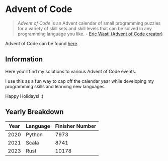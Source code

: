 # Advent of Code

> *Advent of Code* is an Advent calendar of small programming puzzles for a variety of skill sets and skill levels that can be solved in any programming language you like.
\- [Eric Wastl (Advent of Code creator)](http://was.tl/) 

Advent of Code can be found [here](https://adventofcode.com).



## Information

Here you'll find my solutions to various Advent of Code events. 

I use this as a fun way to cap off the calendar year while developing my programming skills and learning new languages.

Happy Holidays! :)



## Yearly Breakdown

| Year | Language | Finisher Number | 
| ---- | -------- | --------------- |
| 2020 | Python   | 7973            |
| 2021 | Scala    | 8741            |
| 2023 | Rust     | 10178           |
